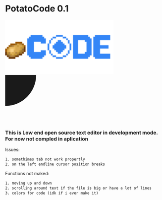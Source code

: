 # PotatoCode 0.1

<img src="GigaChadPotato.svg" style="width:350px" alt="GigaChadPotato" title="Optional title">
<svg xmlns="GigaChadPotato.svg" version="0.1">
   <circle r="100" fill="currentColor" />
</svg>

### This is Low end open source text editor in development mode. For now not compled in aplication

Issues:
```
1. somethimes tab not work propertly
2. on the left endline cursor position breaks
```

Functions not maked:
```
1. moving up and down
2. scrolling around text if the file is big or have a lot of lines
3. colors for code (idk if i ever make it)

